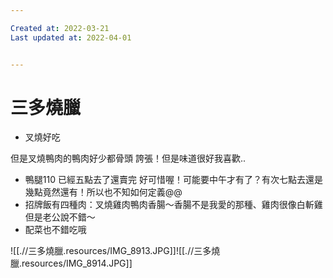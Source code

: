 ```yaml
---

Created at: 2022-03-21
Last updated at: 2022-04-01


---
```


# 三多燒臘


* 叉燒好吃

但是叉燒鴨肉的鴨肉好少都骨頭 誇張！但是味道很好我喜歡..

* 鴨腿110 已經五點去了還賣完 好可惜喔！可能要中午才有了？有次七點去還是幾點竟然還有！所以也不知如何定義@@
* 招牌飯有四種肉：叉燒雞肉鴨肉香腸～香腸不是我愛的那種、雞肉很像白斬雞但是老公說不錯～
* 配菜也不錯吃哦

![[.//三多燒臘.resources/IMG_8913.JPG]]![[.//三多燒臘.resources/IMG_8914.JPG]]

